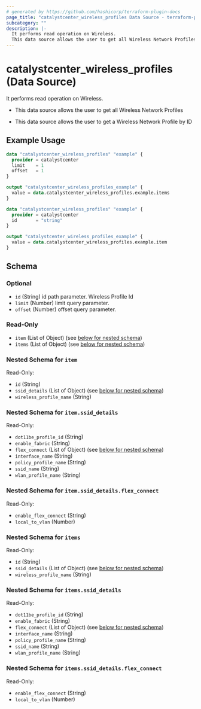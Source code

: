 ```yaml
---
# generated by https://github.com/hashicorp/terraform-plugin-docs
page_title: "catalystcenter_wireless_profiles Data Source - terraform-provider-catalystcenter"
subcategory: ""
description: |-
  It performs read operation on Wireless.
  This data source allows the user to get all Wireless Network ProfilesThis data source allows the user to get a Wireless Network Profile by ID
---
```


# catalystcenter_wireless_profiles (Data Source)

It performs read operation on Wireless.

- This data source allows the user to get all Wireless Network Profiles

- This data source allows the user to get a Wireless Network Profile by ID

## Example Usage

```terraform
data "catalystcenter_wireless_profiles" "example" {
  provider = catalystcenter
  limit    = 1
  offset   = 1
}

output "catalystcenter_wireless_profiles_example" {
  value = data.catalystcenter_wireless_profiles.example.items
}

data "catalystcenter_wireless_profiles" "example" {
  provider = catalystcenter
  id       = "string"
}

output "catalystcenter_wireless_profiles_example" {
  value = data.catalystcenter_wireless_profiles.example.item
}
```

<!-- schema generated by tfplugindocs -->
## Schema

### Optional

- `id` (String) id path parameter. Wireless Profile Id
- `limit` (Number) limit query parameter.
- `offset` (Number) offset query parameter.

### Read-Only

- `item` (List of Object) (see [below for nested schema](#nestedatt--item))
- `items` (List of Object) (see [below for nested schema](#nestedatt--items))

<a id="nestedatt--item"></a>
### Nested Schema for `item`

Read-Only:

- `id` (String)
- `ssid_details` (List of Object) (see [below for nested schema](#nestedobjatt--item--ssid_details))
- `wireless_profile_name` (String)

<a id="nestedobjatt--item--ssid_details"></a>
### Nested Schema for `item.ssid_details`

Read-Only:

- `dot11be_profile_id` (String)
- `enable_fabric` (String)
- `flex_connect` (List of Object) (see [below for nested schema](#nestedobjatt--item--ssid_details--flex_connect))
- `interface_name` (String)
- `policy_profile_name` (String)
- `ssid_name` (String)
- `wlan_profile_name` (String)

<a id="nestedobjatt--item--ssid_details--flex_connect"></a>
### Nested Schema for `item.ssid_details.flex_connect`

Read-Only:

- `enable_flex_connect` (String)
- `local_to_vlan` (Number)




<a id="nestedatt--items"></a>
### Nested Schema for `items`

Read-Only:

- `id` (String)
- `ssid_details` (List of Object) (see [below for nested schema](#nestedobjatt--items--ssid_details))
- `wireless_profile_name` (String)

<a id="nestedobjatt--items--ssid_details"></a>
### Nested Schema for `items.ssid_details`

Read-Only:

- `dot11be_profile_id` (String)
- `enable_fabric` (String)
- `flex_connect` (List of Object) (see [below for nested schema](#nestedobjatt--items--ssid_details--flex_connect))
- `interface_name` (String)
- `policy_profile_name` (String)
- `ssid_name` (String)
- `wlan_profile_name` (String)

<a id="nestedobjatt--items--ssid_details--flex_connect"></a>
### Nested Schema for `items.ssid_details.flex_connect`

Read-Only:

- `enable_flex_connect` (String)
- `local_to_vlan` (Number)
